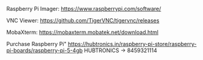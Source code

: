Raspberry Pi Imager:
https://www.raspberrypi.com/software/

VNC Viewer:
https://github.com/TigerVNC/tigervnc/releases

MobaXterm:
https://mobaxterm.mobatek.net/download.html

Purchase Raspberry Pi"
https://hubtronics.in/raspberry-pi-store/raspberry-pi-boards/raspberry-pi-5-4gb
HUBTRONICS -> 8459321114
